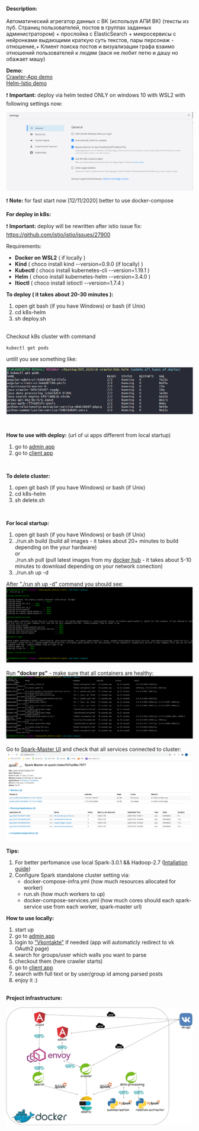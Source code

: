 **Description:** <br><br>
Автоматический агрегатор данных с ВК (используя АПИ ВК) 
(тексты из пуб. Страниц пользователей, постов в группах заданных администратором) + прослойка с ElasticSearch + микросервисы с нейронками выдающими краткую суть  текстов, пары персонаж - отношение,+ Клиент поиска постов и визуализации графа взаимо отношений пользователей к людям (вася не любит петю и дашу но обажает машу)

**Demo:**<br>
[Crawler-App demo](https://www.youtube.com/watch?v=MXfpYYRk6eI) <br>
[Helm-Istio demo](https://www.youtube.com/watch?v=MwToFe6DJmg) <br>

❗  **Important:** deploy via helm tested ONLY on windows 10 with WSL2 with following settings now: <br> 

![alt text](./util/readme-data/image.png)

❗ **Note:** for fast start now [12/11/2020] better to use docker-compose

**For deploy in k8s:**<br>

❗  **Important:** deploy will be rewritten after istio issue fix: https://github.com/istio/istio/issues/27900  <br>

Requirements:<br>

* **Docker on WSL2** ( if locally )<br> 
* **Kind** ( choco install kind --version=0.9.0 (if locally) )<br>
* **Kubectl** ( choco install kubernetes-cli --version=1.19.1 )<br>
* **Helm** ( choco install kubernetes-helm --version=3.4.0 )<br>
* **Itioctl** ( choco install istioctl --version=1.7.4 )<br>

**To deploy ( it takes about 20-30 minutes ):**
1. open git bash (if you have Windows) or bash (if Unix)
2. cd k8s-helm
3. sh deploy.sh

<br>
Checkout k8s cluster with command 

```
kubectl get pods
```

untill you see something like:<br>

![alt text](./util/readme-data/k8s-deploy.png)

<br>

**How to use with deploy:** (url of ui apps different from local startup)
1.  go to [admin app](http://localhost:4200/admin)
2.  go to [client app](http://localhost:4200/client)

<br>

**To delete cluster:**
1. open git bash (if you have Windows) or bash (if Unix)
2. cd k8s-helm
3. sh delete.sh

<br>

**For local startup:**
1. open git bash (if you have Windows) or bash (if Unix)
2. ./run.sh build (build all images - it takes about 20+ minutes to build depending on the your hardware)<br>
    or <br>
    ./run.sh pull (pull latest images from my [docker hub](https://hub.docker.com/u/hronosf) - it takes about 5-10 minutes to download depending on your network conection) 
3. ./run.sh up -d

After "./run sh up -d" command you should see: <br>
![alt text](./util/readme-data/startup.png)<br><br>
Run **"docker ps"** - make sure that all containers are healthy:
![alt text](./util/readme-data/docker.png)<br><br>
Go to [Spark-Master UI](http://localhost:8080) and check that all services connected to cluster:<br>
![alt text](./util/readme-data/spark.png)


**Tips:**
1. For better perfomance use local Spark-3.0.1 && Hadoop-2.7 ([Intallation guide](https://phoenixnap.com/kb/install-spark-on-windows-10))
2. Configure Spark standalone cluster setting via:
    * docker-compose-infra.yml (how much resources allocated for worker)
    * run.sh (how much workers to up)
    * docker-compose-services.yml (how much cores should each spark-service use from each worker, spark-master url)

**How to use locally:**
1. start up
2. go to [admin app](http://localhost:4201)
3. login to ["Vkontakte"](https://vk.com) if needed (app will automaticly redirect to vk OAuth2 page)
4. search for groups/user which walls you want to parse
5. checkout them (here crawler starts)
6. go to [client app](http://localhost:4200)
7. search with full text or by user/group id among parsed posts
8. enjoy it :)

<br>**Project infrastructure:**<br><br>
![alt text](./util/readme-data/infra.jpg)
